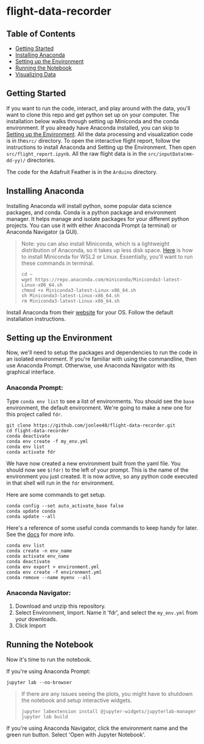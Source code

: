 # flight-data-recorder

## Table of Contents
- [Getting Started](#getting-started)
- [Installing Anaconda](#installing-anaconda)
- [Setting up the Environment](#setting-up-the-environment)
- [Running the Notebook](#running-the-notebook)
- [Visualizing Data](#)


## Getting Started
If you want to run the code, interact, and play around with the data, you'll want to clone this repo and get python set up on your computer. The installation below walks through setting up Miniconda and the conda environment. If you already have Anaconda installed, you can skip to [Setting up the Environment](#setting-up-the-environment). All the data processing and visualization code is in the`src/` directory. To open the interactive flight report, follow the instructions to install Anaconda and Setting up the Environment. Then open `src/flight_report.ipynb`. All the raw flight data is in the `src/inputData(mm-dd-yy)/` directories.

The code for the Adafruit Feather is in the `Arduino` directory.

## Installing Anaconda
Installing Anaconda will install python, some popular data science packages, and conda. Conda is a python package and environment manager. It helps manage and isolate packages for your different python projects. You can use it with either Anaconda Prompt (a terminal) or Anaconda Navigator (a GUI).

> Note: you can also install Miniconda, which is a lightweight distribution of Anaconda, so it takes up less disk space. [Here](https://towardsdatascience.com/configuring-jupyter-notebook-in-windows-subsystem-linux-wsl2-c757893e9d69) is how to install Miniconda for WSL2 or Linux. Essentially, you'll want to run these commands in terminal.
> ```
> cd ~
> wget https://repo.anaconda.com/miniconda/Miniconda3-latest-Linux-x86_64.sh
> chmod +x Miniconda3-latest-Linux-x86_64.sh
> sh Miniconda3-latest-Linux-x86_64.sh
> rm Miniconda3-latest-Linux-x86_64.sh
> ```

Install Anaconda from their [website](https://www.anaconda.com/products/individual) for your OS. Follow the default installation instructions. 


## Setting up the Environment
Now, we'll need to setup the packages and dependencies to run the code in an isolated environment. If you're familiar with using the commandline, then use Anaconda Prompt. Otherwise, use Anaconda Navigator with its graphical interface.

### Anaconda Prompt:
Type `conda env list` to see a list of environments. You should see the `base` environment, the default environment. We're going to make a new one for this project called `fdr`.
```
git clone https://github.com/jonlee48/flight-data-recorder.git
cd flight-data-recorder
conda deactivate
conda env create -f my_env.yml
conda env list
conda activate fdr
```
We have now created a new environment built from the yaml file. You should now see `$(fdr)` to the left of your prompt. This is the name of the environment you just created. It is now active, so any python code executed in that shell will run in the `fdr` environment.

Here are some commands to get setup.
```
conda config --set auto_activate_base false
conda update conda
conda update --all
```

Here's a reference of some useful conda commands to keep handy for later. See the [docs](http://docs.conda.io/projects/conda/en/latest/user-guide/tasks/manage-environments.html
) for more info.
```
conda env list
conda create -n env_name
conda activate env_name
conda deactivate
conda env export > environment.yml
conda env create -f environment.yml
conda remove --name myenv --all
```

### Anaconda Navigator:
1. Download and unzip this repository. 
2. Select Environment, Import. Name it 'fdr', and select the `my_env.yml` from your downloads.
3. Click Import



## Running the Notebook
Now it's time to run the notebook.

If you're using Anaconda Prompt:
```
jupyter lab --no-browser
```
> If there are any issues seeing the plots, you might have to shutdown the notebook and setup interactive widgets.
> ```
> jupyter labextension install @jupyter-widgets/jupyterlab-manager
> jupyter lab build
> ```

If you're using Anaconda Navigator, click the environment name and the green run button. Select 'Open with Jupyter Notebook'.

